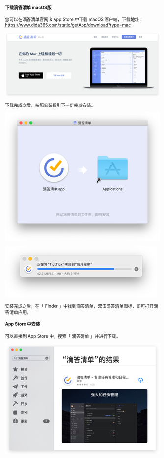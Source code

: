 #### 下载滴答清单 macOS版

您可以在滴答清单官网 & App Store 中下载 macOS 客户端，下载地址：https://www.dida365.com/static/getApp/download?type=mac

![](../images/macOS/download/4.1.5.png)


下载完成之后，按照安装指引下一步完成安装。

![](../images/macOS/download/4.1.2.png)

![](../images/macOS/download/4.1.4.png)


安装完成之后，在「 Finder 」中找到滴答清单，双击滴答清单图标，即可打开滴答清单应用。



#### App Store 中安装

可以直接到 App Store 中，搜索「 滴答清单 」并进行下载。

![](../images/macOS/download/4.1.3.png)
